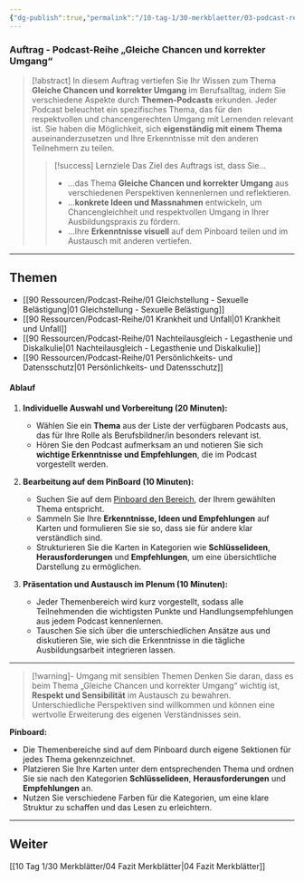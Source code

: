 ```yaml
---
{"dg-publish":true,"permalink":"/10-tag-1/30-merkblaetter/03-podcast-reihe/","noteIcon":""}
---
```


### Auftrag - Podcast-Reihe „Gleiche Chancen und korrekter Umgang“ 

>[!abstract] In diesem Auftrag vertiefen Sie Ihr Wissen zum Thema **Gleiche Chancen und korrekter Umgang** im Berufsalltag, indem Sie verschiedene Aspekte durch **Themen-Podcasts** erkunden. Jeder Podcast beleuchtet ein spezifisches Thema, das für den respektvollen und chancengerechten Umgang mit Lernenden relevant ist. Sie haben die Möglichkeit, sich **eigenständig mit einem Thema** auseinanderzusetzen und Ihre Erkenntnisse mit den anderen Teilnehmern zu teilen.  
>
> > [!success] Lernziele
> > Das Ziel des Auftrags ist, dass Sie...
> > * ...das Thema **Gleiche Chancen und korrekter Umgang** aus verschiedenen Perspektiven kennenlernen und reflektieren.
> > * ...**konkrete Ideen und Massnahmen** entwickeln, um Chancengleichheit und respektvollen Umgang in Ihrer Ausbildungspraxis zu fördern.
> > * ...Ihre **Erkenntnisse visuell** auf dem Pinboard teilen und im Austausch mit anderen vertiefen.

---
## Themen
- [[90 Ressourcen/Podcast-Reihe/01 Gleichstellung - Sexuelle Belästigung\|01 Gleichstellung - Sexuelle Belästigung]]
- [[90 Ressourcen/Podcast-Reihe/01 Krankheit und Unfall\|01 Krankheit und Unfall]]
- [[90 Ressourcen/Podcast-Reihe/01 Nachteilausgleich - Legasthenie und Diskalkulie\|01 Nachteilausgleich - Legasthenie und Diskalkulie]]
- [[90 Ressourcen/Podcast-Reihe/01 Persönlichkeits- und Datensschutz\|01 Persönlichkeits- und Datensschutz]]

#### Ablauf

1. **Individuelle Auswahl und Vorbereitung (20 Minuten):**
   - Wählen Sie ein **Thema** aus der Liste der verfügbaren Podcasts aus, das für Ihre Rolle als Berufsbildner/in besonders relevant ist.
   - Hören Sie den Podcast aufmerksam an und notieren Sie sich **wichtige Erkenntnisse und Empfehlungen**, die im Podcast vorgestellt werden.
   
2. **Bearbeitung auf dem PinBoard (10 Minuten):**
   - Suchen Sie auf dem [Pinboard den Bereich](https://tools.fobizz.com/pinboard/public_boards/7482d954-fce4-4692-a712-dab003716955?token=1b4e27d98d6b1d4d40b6913435d2dd00), der Ihrem gewählten Thema entspricht.
   - Sammeln Sie Ihre **Erkenntnisse, Ideen und Empfehlungen** auf Karten und formulieren Sie sie so, dass sie für andere klar verständlich sind.
   - Strukturieren Sie die Karten in Kategorien wie **Schlüsselideen**, **Herausforderungen** und **Empfehlungen**, um eine übersichtliche Darstellung zu ermöglichen.

3. **Präsentation und Austausch im Plenum (10 Minuten):**
   - Jeder Themenbereich wird kurz vorgestellt, sodass alle Teilnehmenden die wichtigsten Punkte und Handlungsempfehlungen aus jedem Podcast kennenlernen.
   - Tauschen Sie sich über die unterschiedlichen Ansätze aus und diskutieren Sie, wie sich die Erkenntnisse in die tägliche Ausbildungsarbeit integrieren lassen.

---

>[!warning]- Umgang mit sensiblen Themen
>Denken Sie daran, dass es beim Thema „Gleiche Chancen und korrekter Umgang“ wichtig ist, **Respekt und Sensibilität** im Austausch zu bewahren. Unterschiedliche Perspektiven sind willkommen und können eine wertvolle Erweiterung des eigenen Verständnisses sein.


**Pinboard:**  
- Die Themenbereiche sind auf dem Pinboard durch eigene Sektionen für jedes Thema gekennzeichnet.
- Platzieren Sie Ihre Karten unter dem entsprechenden Thema und ordnen Sie sie nach den Kategorien **Schlüsselideen**, **Herausforderungen** und **Empfehlungen** an.
- Nutzen Sie verschiedene Farben für die Kategorien, um eine klare Struktur zu schaffen und das Lesen zu erleichtern.
---

## Weiter
[[10 Tag 1/30 Merkblätter/04 Fazit Merkblätter\|04 Fazit Merkblätter]]